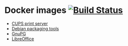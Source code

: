 # Docker images [![Build Status](https://secure.travis-ci.org/olbat/dockerfiles.png?branch=master)](https://travis-ci.org/olbat/dockerfiles)

* [CUPS print server](cupsd/)
* [Debian packaging tools](debian-pkg/)
* [GnuPG](gnupg/)
* [LibreOffice](libreoffice/)
